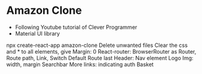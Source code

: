 # Amazon Clone 

* Following Youtube tutorial of Clever Programmer
* Material UI library

npx create-react-app amazon-clone
Delete unwanted files
Clear the css and * to all elements, give Margin: 0
React-router: BrowserRouter as Router, Route path, Link, Switch
Default Route last
Header: Nav element
  Logo Img: width, margin
  Searchbar
  More links: indicating auth
  Basket

